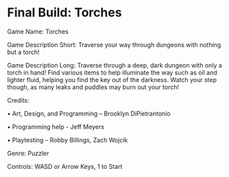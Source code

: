 # Final Build: Torches

Game Name: Torches

Game Description Short: Traverse your way through dungeons with nothing but a torch!

Game Description Long: Traverse through a deep, dark dungeon with only a torch in hand! Find various items to help illuminate the way such as oil and lighter fluid, helping you find the key out of the darkness. Watch your step though, as many leaks and puddles may burn out your torch!

Credits: 

•	Art, Design, and Programming – Brooklyn DiPietrantonio

•	Programming help - Jeff Meyers

•	Playtesting – Robby Billings, Zach Wojcik

Genre: Puzzler

Controls: WASD or Arrow Keys, 1 to Start

